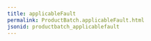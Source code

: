 ```yaml
---
title: applicableFault
permalink: ProductBatch.applicableFault.html
jsonid: productbatch_applicablefault
---
```


